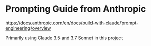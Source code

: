 # Prompting Guide from Anthropic

https://docs.anthropic.com/en/docs/build-with-claude/prompt-engineering/overview

Primarily using Claude 3.5 and 3.7 Sonnet in this project
